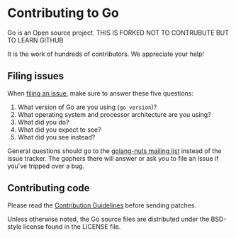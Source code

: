 # Contributing to Go


Go is an Open source project.
THIS IS FORKED NOT TO CONTRUBUTE BUT TO LEARN GITHUB

It is the work of hundreds of contributors. We appreciate your help!

## Filing issues

When [filing an issue](https://golang.org/issue/new), make sure to answer these
five questions:

1.  What version of Go are you using (`go version`)?
2.  What operating system and processor architecture are you using?
3.  What did you do?
4.  What did you expect to see?
5.  What did you see instead?

General questions should go to the
[golang-nuts mailing list](https://groups.google.com/group/golang-nuts) instead
of the issue tracker. The gophers there will answer or ask you to file an issue
if you've tripped over a bug.

## Contributing code

Please read the
[Contribution Guidelines](https://golang.org/doc/contribute.html) before sending
patches.

Unless otherwise noted, the Go source files are distributed under the BSD-style
license found in the LICENSE file.
